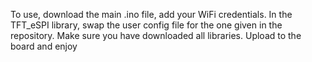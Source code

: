 To use, download the main .ino file, add your WiFi credentials.
In the TFT_eSPI library, swap the user config file for the one given in the repository.
Make sure you have downloaded all libraries.
Upload to the board and enjoy
